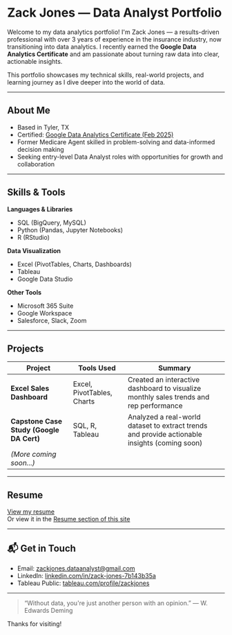 # Zack Jones — Data Analyst Portfolio

Welcome to my data analytics portfolio! I'm Zack Jones — a results-driven professional with over 3 years of experience in the insurance industry, now transitioning into data analytics. I recently earned the **Google Data Analytics Certificate** and am passionate about turning raw data into clear, actionable insights.

This portfolio showcases my technical skills, real-world projects, and learning journey as I dive deeper into the world of data.

---

## About Me

- Based in Tyler, TX  
- Certified: [Google Data Analytics Certificate (Feb 2025)](#)  
- Former Medicare Agent skilled in problem-solving and data-informed decision making  
- Seeking entry-level Data Analyst roles with opportunities for growth and collaboration  

---

## Skills & Tools

**Languages & Libraries**  
- SQL (BigQuery, MySQL)  
- Python (Pandas, Jupyter Notebooks)  
- R (RStudio)  

**Data Visualization**  
- Excel (PivotTables, Charts, Dashboards)  
- Tableau  
- Google Data Studio  

**Other Tools**  
- Microsoft 365 Suite  
- Google Workspace  
- Salesforce, Slack, Zoom  

---

## Projects

| Project | Tools Used | Summary |
|--------|------------|---------|
| **Excel Sales Dashboard** | Excel, PivotTables, Charts | Created an interactive dashboard to visualize monthly sales trends and rep performance |
| **Capstone Case Study (Google DA Cert)** | SQL, R, Tableau | Analyzed a real-world dataset to extract trends and provide actionable insights (coming soon) |
| *(More coming soon...)* | | |

---

## Resume

[View my resume](https://docs.google.com/document/d/1-cIMF5n3icKCGxDhhE5Nptz85aCAS_LoM8rmqLY9Dzw/edit?tab=t.0)  
Or view it in the [Resume section of this site](https://zackjones.github.io/resume)

---

## 📬 Get in Touch

- Email: [zackjones.dataanalyst@gmail.com](mailto:zackjones.dataanalyst@gmail.com)  
- LinkedIn: [linkedin.com/in/zack-jones-7b143b35a](https://www.linkedin.com/in/zack-jones-7b143b35a/)  
- Tableau Public: [tableau.com/profile/zackjones](https://public.tableau.com/app/profile/zackjones)  

---

> “Without data, you're just another person with an opinion.” — W. Edwards Deming

Thanks for visiting!
